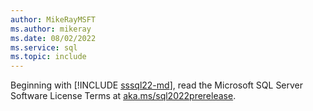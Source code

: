 ```yaml
---
author: MikeRayMSFT
ms.author: mikeray
ms.date: 08/02/2022
ms.service: sql
ms.topic: include
---
```


Beginning with [!INCLUDE [sssql22-md](sssql22-md.md)], read the Microsoft SQL Server Software License Terms at [aka.ms/sql2022prerelease](https://aka.ms/sql2022prerelease).